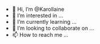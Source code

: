 - 👋 Hi, I’m @Karollaine
- 👀 I’m interested in ...
- 🌱 I’m currently learning ...
- 💞️ I’m looking to collaborate on ...
- 📫 How to reach me ...

<!---
Karollaine/Karollaine is a ✨ special ✨ repository because its `README.md` (this file) appears on your GitHub profile.
You can click the Preview link to take a look at your changes.
--->
